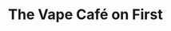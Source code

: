 ---
title: "The Vape Café on First"
url: /spruce-grove/the-vape-cafe-on-first/
shop: e-cigarette
---